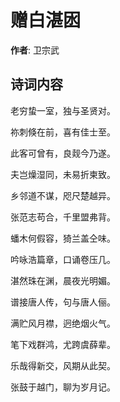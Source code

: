 # 赠白湛囦

**作者**: 卫宗武

## 诗词内容

老穷蛰一室，独与圣贤对。

祢刺倏在前，喜有佳士至。

此客可曾有，良觌今乃遂。

夫岂燥湿同，未易折柬致。

乡邻道不谋，咫尺楚越异。

张范志苟合，千里盟弗背。

蟠木何假容，猗兰盖仝味。

吟咏浩篇章，口诵卷压几。

湛然珠在渊，晨夜光明媚。

谱接唐人传，句与唐人俪。

满贮风月襟，迥绝烟火气。

笔下戏群鸿，尤跨虞薛辈。

乐哉得新交，风期从此契。

张鼓于越门，聊为岁月记。


